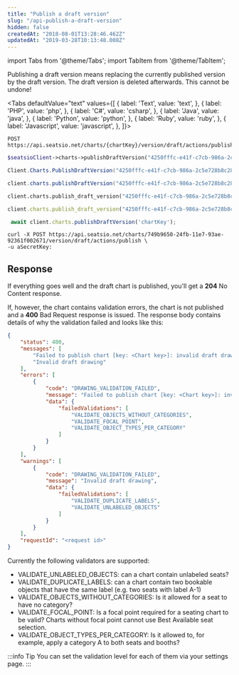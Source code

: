 ```yaml
---
title: "Publish a draft version"
slug: "/api-publish-a-draft-version"
hidden: false
createdAt: "2018-08-01T13:28:46.462Z"
updatedAt: "2019-03-28T10:13:48.008Z"
---
```


import Tabs from '@theme/Tabs';
import TabItem from '@theme/TabItem';

Publishing a draft version means replacing the currently published version by the draft version. The draft version is deleted afterwards. This cannot be undone!


<Tabs 
  defaultValue="text"
  values={[
{ label: 'Text', value: 'text', },
{ label: 'PHP', value: 'php', },
{ label: 'C#', value: 'csharp', },
{ label: 'Java', value: 'java', },
{ label: 'Python', value: 'python', },
{ label: 'Ruby', value: 'ruby', },
{ label: 'Javascript', value: 'javascript', },
]}>
<TabItem value='text'>

```text
POST https://api.seatsio.net/charts/{chartKey}/version/draft/actions/publish
```

</TabItem>
<TabItem value='php'>

```php
$seatsioClient->charts->publishDraftVersion("4250fffc-e41f-c7cb-986a-2c5e728b8c28");
```

</TabItem>
<TabItem value='csharp'>

```csharp
Client.Charts.PublishDraftVersion("4250fffc-e41f-c7cb-986a-2c5e728b8c28");
```

</TabItem>
<TabItem value='java'>

```java
client.charts.publishDraftVersion("4250fffc-e41f-c7cb-986a-2c5e728b8c28");
```

</TabItem>
<TabItem value='python'>

```python
client.charts.publish_draft_version("4250fffc-e41f-c7cb-986a-2c5e728b8c28")
```

</TabItem>
<TabItem value='ruby'>

```ruby
client.charts.publish_draft_version("4250fffc-e41f-c7cb-986a-2c5e728b8c28")
```

</TabItem>
<TabItem value='javascript'>

```javascript
 await client.charts.publishDraftVersion('chartKey');
```

</TabItem>
</Tabs>



```curl
curl -X POST https://api.seatsio.net/charts/749b9650-24fb-11e7-93ae-92361f002671/version/draft/actions/publish \
-u aSecretKey:
```

## Response
If everything goes well and the draft chart is published, you'll get a **204** No Content response. 

If, however, the chart contains validation errors, the chart is not published and a **400** Bad Request response is issued. The response body contains details of why the validation failed and looks like this: 


```json
{
    "status": 400,
    "messages": [
        "Failed to publish chart [key: <Chart key>]: invalid draft drawing",
        "Invalid draft drawing"
    ],
    "errors": [
        {
            "code": "DRAWING_VALIDATION_FAILED",
            "message": "Failed to publish chart [key: <Chart key>]: invalid draft drawing",
            "data": {
                "failedValidations": [
                    "VALIDATE_OBJECTS_WITHOUT_CATEGORIES",
                    "VALIDATE_FOCAL_POINT",
                    "VALIDATE_OBJECT_TYPES_PER_CATEGORY"
                ]
            }
        }
    ],
    "warnings": [
        {
            "code": "DRAWING_VALIDATION_FAILED",
            "message": "Invalid draft drawing",
            "data": {
                "failedValidations": [
                    "VALIDATE_DUPLICATE_LABELS",
                    "VALIDATE_UNLABELED_OBJECTS"
                ]
            }
        }
    ],
    "requestId": "<request id>"
}
```
Currently the following validators are supported: 

* VALIDATE_UNLABELED_OBJECTS: can a chart contain unlabeled seats? 
* VALIDATE_DUPLICATE_LABELS: can a chart contain two bookable objects that have the same label (e.g. two seats with label A-1)
* VALIDATE_OBJECTS_WITHOUT_CATEGORIES: Is it allowed for a seat to have no category?
* VALIDATE_FOCAL_POINT: Is a focal point required for a seating chart to be valid? Charts without focal point cannot use Best Available seat selection.
* VALIDATE_OBJECT_TYPES_PER_CATEGORY: Is it allowed to, for example, apply a category A to both seats and booths?

:::info Tip
You can set the validation level for each of them via your settings page.
:::
